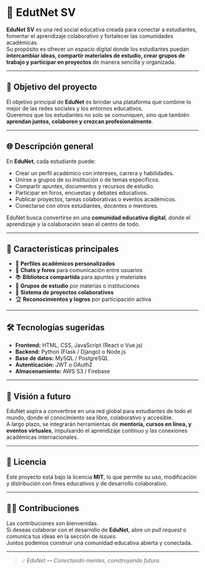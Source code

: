 # 🧠 EdutNet SV

**EduNet SV** es una red social educativa creada para conectar a estudiantes, fomentar el aprendizaje colaborativo y fortalecer las comunidades académicas.  
Su propósito es ofrecer un espacio digital donde los estudiantes puedan **intercambiar ideas, compartir materiales de estudio, crear grupos de trabajo y participar en proyectos** de manera sencilla y organizada.

---

## 🎯 Objetivo del proyecto

El objetivo principal de **EduNet** es brindar una plataforma que combine lo mejor de las redes sociales y los entornos educativos.  
Queremos que los estudiantes no solo se comuniquen, sino que también **aprendan juntos, colaboren y crezcan profesionalmente**.

---

## 🌐 Descripción general

En **EduNet**, cada estudiante puede:
- Crear un perfil académico con intereses, carrera y habilidades.  
- Unirse a grupos de su institución o de temas específicos.  
- Compartir apuntes, documentos y recursos de estudio.  
- Participar en foros, encuestas y debates educativos.  
- Publicar proyectos, tareas colaborativas o eventos académicos.  
- Conectarse con otros estudiantes, docentes o mentores.

EduNet busca convertirse en una **comunidad educativa digital**, donde el aprendizaje y la colaboración sean el centro de todo.

---

## 🧩 Características principales

- 🏫 **Perfiles académicos personalizados**  
- 💬 **Chats y foros** para comunicación entre usuarios  
- 📚 **Biblioteca compartida** para apuntes y materiales  
- 👥 **Grupos de estudio** por materias o instituciones  
- 🧠 **Sistema de proyectos colaborativos**  
- 🏆 **Reconocimientos y logros** por participación activa  

---

## 🛠️ Tecnologías sugeridas

- **Frontend:** HTML, CSS, JavaScript (React o Vue.js)  
- **Backend:** Python (Flask / Django) o Node.js  
- **Base de datos:** MySQL / PostgreSQL  
- **Autenticación:** JWT o OAuth2  
- **Almacenamiento:** AWS S3 / Firebase  

---

## 🚀 Visión a futuro

EduNet aspira a convertirse en una red global para estudiantes de todo el mundo, donde el conocimiento sea libre, colaborativo y accesible.  
A largo plazo, se integrarán herramientas de **mentoría, cursos en línea, y eventos virtuales**, impulsando el aprendizaje continuo y las conexiones académicas internacionales.

---

## 📄 Licencia

Este proyecto está bajo la licencia **MIT**, lo que permite su uso, modificación y distribución con fines educativos y de desarrollo colaborativo.

---

## 👨‍💻 Contribuciones

Las contribuciones son bienvenidas.  
Si deseas colaborar con el desarrollo de **EduNet**, abre un *pull request* o comunica tus ideas en la sección de *issues*.  
Juntos podemos construir una comunidad educativa abierta y conectada.

---

> 💡 *EduNet — Conectando mentes, construyendo futuro.*

